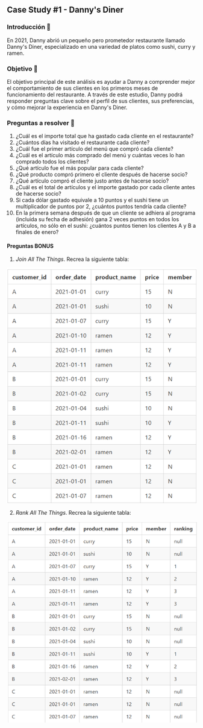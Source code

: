 ## Case Study #1 - Danny's Diner 

### Introducción 🍣

En 2021, Danny abrió un pequeño pero prometedor restaurante llamado Danny's Diner, especializado en una variedad de platos como sushi, curry y ramen. 

### Objetivo 🎯

El objetivo principal de este análisis es ayudar a Danny a comprender mejor el comportamiento de sus clientes en los primeros meses de funcionamiento del restaurante. A través de este estudio, Danny podrá responder preguntas clave sobre el perfil de sus clientes, sus preferencias, y cómo mejorar la experiencia en Danny's Diner. 

### Preguntas a resolver 🧐

1. ¿Cuál es el importe total que ha gastado cada cliente en el restaurante?
2. ¿Cuántos días ha visitado el restaurante cada cliente?
3. ¿Cuál fue el primer artículo del menú que compró cada cliente?
4. ¿Cuál es el artículo más comprado del menú y cuántas veces lo han comprado todos los clientes?
5. ¿Qué artículo fue el más popular para cada cliente?
6. ¿Qué producto compró primero el cliente después de hacerse socio?
7. ¿Qué artículo compró el cliente justo antes de hacerse socio?
8. ¿Cuál es el total de artículos y el importe gastado por cada cliente antes de hacerse socio?
9. Si cada dólar gastado equivale a 10 puntos y el sushi tiene un multiplicador de puntos por 2, ¿cuántos puntos tendría cada cliente?
10. En la primera semana después de que un cliente se adhiera al programa (incluida su fecha de adhesión) gana 2 veces puntos en todos los artículos, no sólo en el sushi: ¿cuántos puntos tienen los clientes A y B a finales de enero?

#### Preguntas BONUS
1. *Join All The Things*. Recrea la siguiente tabla:

![alt text](image.png)

2. *Rank All The Things*. Recrea la siguiente tabla:

![alt text](image-1.png)